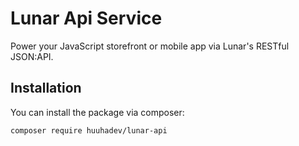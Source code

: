 # Lunar Api Service

Power your JavaScript storefront or mobile app via Lunar's RESTful JSON:API.

## Installation

You can install the package via composer:

```bash
composer require huuhadev/lunar-api
```
